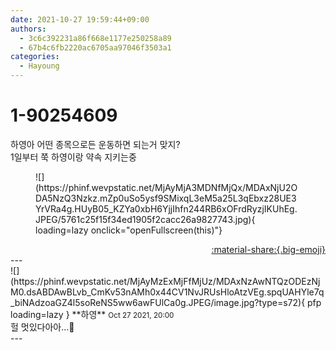```yaml
---
date: 2021-10-27 19:59:44+09:00
authors:
  - 3c6c392231a86f668e1177e250258a89
  - 67b4c6fb2220ac6705aa97046f3503a1
categories:
  - Hayoung
---
```


# 1-90254609

<div class="post-container" markdown="1">
<div class="content-container md-sidebar__scrollwrap" markdown="1">

하영아 어떤 종목으로든 운동하면 되는거 맞지?<br>1일부터 쭉 하영이랑 약속 지키는중
<figure markdown="1">
![](https://phinf.wevpstatic.net/MjAyMjA3MDNfMjQx/MDAxNjU2ODA5NzQ3Nzkz.mZp0uSo5ysf9SMixqL3eM5a25L3qEbxz28UE3YrVRa4g.HUyB05_KZYa0xbH6YjjIhfn244RB6xOFrdRyzjIKUhEg.JPEG/5761c25f15f34ed1905f2cacc26a9827743.jpg){ loading=lazy onclick="openFullscreen(this)"}
</figure>


</div>
</div>

<div style="text-align: right;" markdown="1">
<a href="https://weverse.io/fromis9/fanpost/1-90254609" style="text-align: right;">:material-share:{.big-emoji}</a>
</div>
---

<div class="comments-container md-sidebar__scrollwrap" markdown="1">
<div class="comment" markdown="1">
<div class='id-container' markdown="1">
![](https://phinf.wevpstatic.net/MjAyMzExMjFfMjUz/MDAxNzAwNTQzODEzNjM0.dsABDAwBLvb_CmKv53nAMh0x44CV1NvJRUsHloAtzVEg.spqUAHYle7q_biNAdzoaGZ4l5soReNS5ww6awFUlCa0g.JPEG/image.jpg?type=s72){ pfp loading=lazy }
**<span class="artist">하영</span>** <small>Oct 27 2021, 20:00</small><br>
</div>
<div class='comment-body' markdown="1">
헐 멋있다아아...🥺 
</div>
</div>
</div>
---
